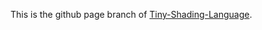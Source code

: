 This is the github page branch of [Tiny-Shading-Language](https://jiayincao.github.io/Tiny-Shading-Language/).
